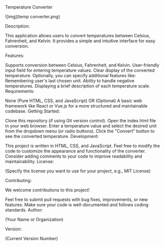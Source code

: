 Temperature Converter

![img](temp converter.png)

Description:

This application allows users to convert temperatures between Celsius, Fahrenheit, and Kelvin. It provides a simple and intuitive interface for easy conversion.

Features:

Supports conversion between Celsius, Fahrenheit, and Kelvin.
User-friendly input field for entering temperature values.
Clear display of the converted temperature.
Optionally, you can specify additional features like:
Remembering user's last chosen unit.
Ability to handle negative temperatures.
Displaying a brief description of each temperature scale.
Requirements:

None (Pure HTML, CSS, and JavaScript)
OR (Optional)
A basic web framework like React or Vue.js for a more structured and maintainable codebase.
Getting Started:

Clone this repository (if using Git version control).
Open the index.html file in your web browser.
Enter a temperature value and select the desired unit from the dropdown menu (or radio buttons).
Click the "Convert" button to see the converted temperature.
Development:

This project is written in HTML, CSS, and JavaScript.
Feel free to modify the code to customize the appearance and functionality of the converter.
Consider adding comments to your code to improve readability and maintainability.
License:

(Specify the license you want to use for your project, e.g., MIT License)

Contributing:

We welcome contributions to this project!

Feel free to submit pull requests with bug fixes, improvements, or new features.
Make sure your code is well-documented and follows coding standards.
Author:

(Your Name or Organization)

Version:

(Current Version Number)
